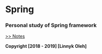 # Spring

### Personal study of Spring framework

[>> Notes](Notes.md)	

**Copyright [2018 - 2019] [Linnyk Oleh]**
